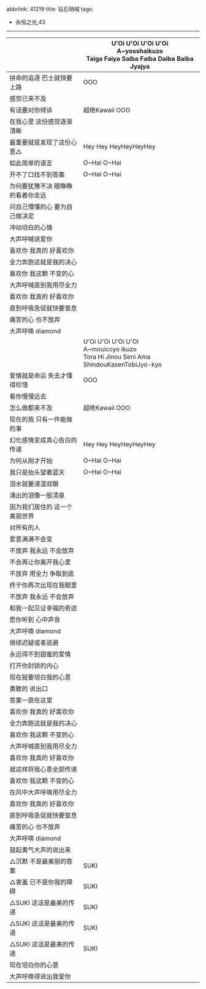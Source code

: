 abbrlink: 41219
title: 钻石呐喊
tags:
  - 永恒之光,43
---
|      |U'Oi U'Oi U'Oi U'Oi<br>A~yosshaikuzo<br>Taiga Faiya Saiba Faiba Daiba Baiba Jyajya|
|--|--|
|拼命的追逐 巴士就快要上路|OOO|
|感觉已来不及|      |
|有话要对你倾诉|超绝Kawaii OOO|
|在我心里 这份感觉逐渐清晰|      |
|最重要就是发现了这份心意△|Hey Hey HeyHeyHeyHey|
|如此简单的语言|O~Hai O~Hai|
|开不了口找不到答案|O~Hai O~Hai|
|为何要犹豫不决 眼睁睁的看着你走远|      |
|问自己懵懂的心 要为自己做决定|      |
|冲动坦白的心情|      |
|大声呼喊说爱你|      |
|喜欢你 我真的 好喜欢你|      |
|全力奔跑这就是我的决心|      |
|喜欢你 我这颗 不变的心|      |
|大声呼喊直到我用尽全力|      |
|喜欢你 我真的 好喜欢你|      |
|直到呼吸急促就快要窒息|      |
|痛苦的心 也不放弃|      |
|大声呼唤 diamond|      |
|      |U'Oi U'Oi U'Oi U'Oi<br>A~mouiccyo ikuzo<br>Tora Hi Jinou Seni Ama ShindouKasenTobiJyo-kyo|
|爱情就是命运 失去才懂得珍惜|OOO|
|看你慢慢远去|      |
|怎么做都来不及|超绝Kawaii OOO|
|现在的我 只有一件能做的事|      |
|幻化感情变成真心告白的传递|Hey Hey HeyHeyHeyHey|
|为何从刚才开始|O~Hai O~Hai|
|我只是抬头望着蓝天|O~Hai O~Hai|
|泪水就要浸湿双眼|      |
|涌出的泪像一股清泉|      |
|因为我们居住的 这一个美丽世界|      |
|对所有的人|      |
|爱意满满不会变|      |
|不放弃 我永远 不会放弃|      |
|不会再让你离开我心里|      |
|不放弃 用全力 争取到底|      |
|终于你再次出现在我眼里|      |
|不放弃 我永远 不会放弃|      |
|和我一起见证幸福的奇迹|      |
|愿你听到 心中声音|      |
|大声呼唤 diamond|      |
|继续迟疑或者逃避|      |
|永远得不到甜蜜的爱情|      |
|打开你封锁的内心|      |
|现在就要坦白我的心意|      |
|勇敢的 说出口|      |
|答案一直在这里|      |
|喜欢你 我真的 好喜欢你|      |
|全力奔跑这就是我的决心|      |
|喜欢你 我这颗 不变的心|      |
|大声呼喊直到我用尽全力|      |
|喜欢你 我真的 好喜欢你|      |
|就这样将我心意全部传递|      |
|喜欢你 我这颗 不变的心|      |
|在风中大声呼唤用尽全力|      |
|喜欢你 我真的 好喜欢你|      |
|直到呼吸急促就快要窒息|      |
|痛苦的心 也不放弃|      |
|大声呼唤 diamond|      |
|鼓起勇气大声的说出来|      |
|△沉默 不是最美丽的答案|SUKI|
|△害羞 已不是你我的障碍|SUKI|
|△SUKI 这话是最美的传递|SUKI|
|△SUKI 这话是最美的传递|SUKI|
|△SUKI 这话是最美的传递|SUKI|
|现在坦白你的心意|      |
|大声呼唤得说出我爱你|      |